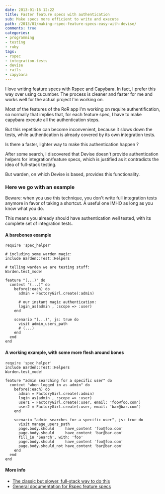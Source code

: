```yaml
---
date: 2013-01-16 12:22
title: Faster feature specs with authentication
sub: Make specs more efficient to write and execute
path: /2013/01/making-rspec-feature-specs-easy-with-devise/
comments: true
categories:
- programming
- testing
- ruby
tags: 
- rspec
- integration-tests
- devise
- rails
- capybara
---
```


I love writing feature specs with Rspec and Capybara.
In fact, I prefer this way over using cucumber. The process is cleaner and faster for me and works well for the actual project I'm working on.

Most of the features of the RoR app I'm working on require authentification, so normally that implies that, for each feature spec, I have to make capybara execute all the authentication steps.

But this repetition can become inconvenient, because it slows down the tests, while authentication is already covered by its own integration tests.

Is there a faster, lighter way to make this authentication happen ?

After some search, I discovered that Devise doesn't provide authentication helpers for integration/feature specs, which is justified as it contradicts the idea of full-stack testing.

But warden, on which Devise is based, provides this functionality.

### Here we go with an example

Beware: when you use this technique, you don't write full integration tests anymore in favor of taking a shortcut.
A useful one IMHO as long as you know what you do.

This means you already should have authentication well tested, with its complete set of integration tests.

#### A barebones example

<!-- {% codeblock file:spec/features/admin_users_datatable.rb lang:ruby %} -->

    require 'spec_helper'

    # including some warden magic:
    include Warden::Test::Helpers             
    
    # telling warden we are testing stuff:
    Warden.test_mode!                         

    feature "(...)" do
      context "(...)" do
        before(:each) do
          admin = FactoryGirl.create(:admin)

          # our instant magic authentication:
          login_as(admin , :scope => :user)   
        end

        scenario "(...)", js: true do
          visit admin_users_path
          # (...)
        end
      end
    end

<!-- {% endcodeblock %} -->

#### A working example, with some more flesh around bones

<!-- {% codeblock file:spec/features/admin_users_datatable.rb lang:ruby %} -->

    require 'spec_helper'
    include Warden::Test::Helpers
    Warden.test_mode!
    
    feature "admin searching for a specific user" do
      context "when logged in as admin" do
        before(:each) do
          admin = FactoryGirl.create(:admin)
          login_as(admin , :scope => :user)
          user1 = FactoryGirl.create(:user, email: 'foo@foo.com')
          user2 = FactoryGirl.create(:user, email: 'bar@bar.com')
        end
    
        scenario "admin searches for a specific user", js: true do
          visit manage_users_path
          page.body.should     have_content 'foo@foo.com'
          page.body.should     have_content 'bar@bar.com'
          fill_in 'Search', with: 'foo'
          page.body.should     have_content 'foo@foo.com'
          page.body.should_not have_content 'bar@bar.com'
        end
      end
    end

<!-- {% endcodeblock %} -->

#### More info

- [The classic but slower, full-stack way to do this](http://robots.thoughtbot.com/post/33771089985/rspec-integration-tests-with-capybara)
- [General documentation for Rspec feature specs](https://www.relishapp.com/rspec/rspec-rails/docs/feature-specs/feature-spec)



